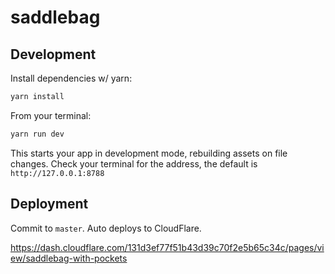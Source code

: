 # saddlebag

## Development

Install dependencies w/ yarn:
```sh
yarn install
```

From your terminal:
```sh
yarn run dev
```

This starts your app in development mode, rebuilding assets on file changes.
Check your terminal for the address, the default is `http://127.0.0.1:8788`

## Deployment

Commit to `master`. Auto deploys to CloudFlare.

https://dash.cloudflare.com/131d3ef77f51b43d39c70f2e5b65c34c/pages/view/saddlebag-with-pockets
